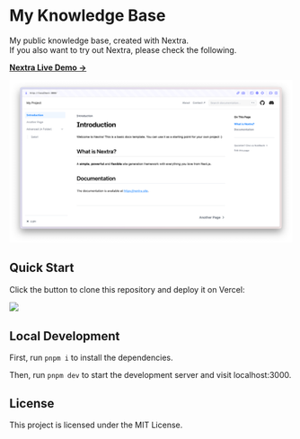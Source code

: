 <!--
 * @Author: Matroid_Walker adimensioner@gmail.com
 * @Date: 2024-09-17 20:40:26
 * @LastEditors: Matroid_Walker adimensioner@gmail.com
 * @LastEditTime: 2024-09-18 15:15:32
 * @FilePath: /dev/docs/knowledge_base/README.md
 * @Description: 
 * 
 * Copyright (c) 2024 by Terry Chang, All Rights Reserved. 
-->
# My Knowledge Base
My public knowledge base, created with Nextra. \
If you also want to try out Nextra, please check the following.

[**Nextra Live Demo →**](https://nextra-docs-template.vercel.app)

[![](.github/screenshot.png)](https://nextra-docs-template.vercel.app)

## Quick Start

Click the button to clone this repository and deploy it on Vercel:

[![](https://vercel.com/button)](https://vercel.com/new/clone?s=https%3A%2F%2Fgithub.com%2Fshuding%2Fnextra-docs-template&showOptionalTeamCreation=false)

## Local Development

First, run `pnpm i` to install the dependencies.

Then, run `pnpm dev` to start the development server and visit localhost:3000.

## License

This project is licensed under the MIT License.
